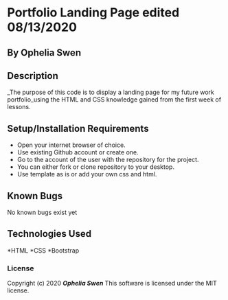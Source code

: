 # Portfolio Landing Page edited 08/13/2020

## By Ophelia Swen

## Description
_The purpose of this code is to display a landing page for my future work portfolio_using the HTML and CSS
knowledge gained from the first week of lessons. 

## Setup/Installation Requirements
* Open your internet browser of choice.
* Use existing Github account or create one. 
* Go to the account of the user with the repository for the project. 
* You can either fork or clone repository to your desktop.
* Use template as is or add your own css and html. 

## Known Bugs
No known bugs exist yet

## Technologies Used
*HTML
*CSS
*Bootstrap

### License
Copyright (c) 2020 **_Ophelia Swen_**
This software is licensed under the MIT license. 
